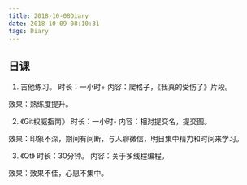 ```yaml
---
title: 2018-10-08Diary
date: 2018-10-09 08:10:31
tags: Diary
---
```


## 日课

1. 吉他练习。
时长：一小时+
内容：爬格子，《我真的受伤了》片段。

效果：熟练度提升。

2. 《Git权威指南》
时长：一小时-
内容：相对提交名，提交图。

效果：印象不深，期间有间断，与人聊微信，明日集中精力和时间来学习。

3. 《Qt》
时长：30分钟。
内容：关于多线程编程。

效果：效果不佳，心思不集中。